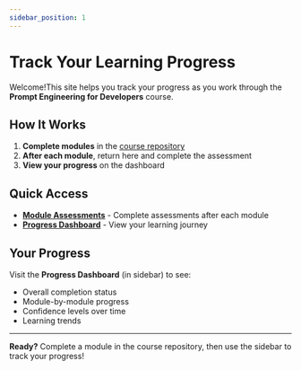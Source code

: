 ```yaml
---
sidebar_position: 1
---
```


# Track Your Learning Progress

Welcome!This site helps you track your progress as you work through the **Prompt Engineering for Developers** course.

## How It Works

1. **Complete modules** in the [course repository](https://github.com/splunk/prompteng-devs)
2. **After each module**, return here and complete the assessment
3. **View your progress** on the dashboard

## Quick Access

- **[Module Assessments](./assessments)** - Complete assessments after each module
- **[Progress Dashboard](./progress)** - View your learning journey

## Your Progress

Visit the **Progress Dashboard** (in sidebar) to see:
- Overall completion status
- Module-by-module progress
- Confidence levels over time
- Learning trends

---

**Ready?** Complete a module in the course repository, then use the sidebar to track your progress!
